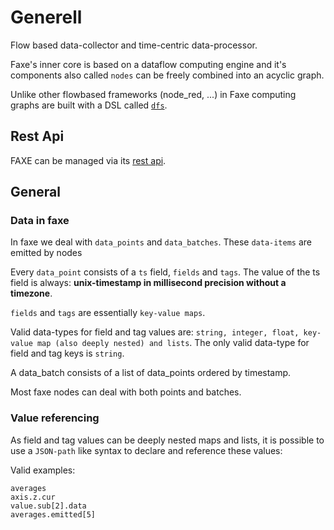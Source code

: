 # Generell

Flow based data-collector and time-centric data-processor.

Faxe's inner core is based on a dataflow computing engine and it's components also called `nodes` can be
freely combined into an acyclic graph.

Unlike other flowbased frameworks (node_red, ...) in Faxe computing graphs are built with a DSL called [`dfs`](dfs_script_language/index.md). 


## Rest Api

FAXE can be managed via its [rest api](./faxe_rest_api.html).


## General

### Data in faxe

In faxe we deal with `data_points` and `data_batches`. These `data-items` are emitted by nodes 

Every `data_point` consists of a `ts` field, `fields` and `tags`.
The value of the ts field is always: **unix-timestamp in millisecond precision without a timezone**.

`fields` and `tags` are essentially `key-value maps`.

Valid data-types for field and tag values are: `string, integer, float, key-value map (also deeply nested) and lists`. 
The only valid data-type for field and tag keys is `string`.

A data_batch consists of a list of data_points ordered by timestamp.

Most faxe nodes can deal with both points and batches. 

### Value referencing


As field and tag values can be deeply nested maps and lists, it is possible to use a `JSON-path` like syntax
to declare and reference these values:

Valid examples:

    averages
    axis.z.cur
    value.sub[2].data
    averages.emitted[5]
